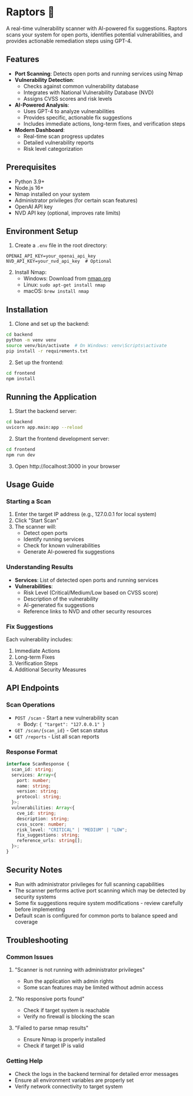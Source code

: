 # Raptors 🦖

A real-time vulnerability scanner with AI-powered fix suggestions. Raptors scans your system for open ports, identifies potential vulnerabilities, and provides actionable remediation steps using GPT-4.

## Features

- **Port Scanning**: Detects open ports and running services using Nmap
- **Vulnerability Detection**: 
  - Checks against common vulnerability database
  - Integrates with National Vulnerability Database (NVD)
  - Assigns CVSS scores and risk levels
- **AI-Powered Analysis**: 
  - Uses GPT-4 to analyze vulnerabilities
  - Provides specific, actionable fix suggestions
  - Includes immediate actions, long-term fixes, and verification steps
- **Modern Dashboard**:
  - Real-time scan progress updates
  - Detailed vulnerability reports
  - Risk level categorization

## Prerequisites

- Python 3.9+
- Node.js 16+
- Nmap installed on your system
- Administrator privileges (for certain scan features)
- OpenAI API key
- NVD API key (optional, improves rate limits)

## Environment Setup

1. Create a `.env` file in the root directory:
```env
OPENAI_API_KEY=your_openai_api_key
NVD_API_KEY=your_nvd_api_key  # Optional
```

2. Install Nmap:
   - Windows: Download from [nmap.org](https://nmap.org/download.html)
   - Linux: `sudo apt-get install nmap`
   - macOS: `brew install nmap`

## Installation

1. Clone and set up the backend:
```bash
cd backend
python -m venv venv
source venv/bin/activate  # On Windows: venv\Scripts\activate
pip install -r requirements.txt
```

2. Set up the frontend:
```bash
cd frontend
npm install
```

## Running the Application

1. Start the backend server:
```bash
cd backend
uvicorn app.main:app --reload
```

2. Start the frontend development server:
```bash
cd frontend
npm run dev
```

3. Open http://localhost:3000 in your browser

## Usage Guide

### Starting a Scan
1. Enter the target IP address (e.g., 127.0.0.1 for local system)
2. Click "Start Scan"
3. The scanner will:
   - Detect open ports
   - Identify running services
   - Check for known vulnerabilities
   - Generate AI-powered fix suggestions

### Understanding Results
- **Services**: List of detected open ports and running services
- **Vulnerabilities**: 
  - Risk Level (Critical/Medium/Low based on CVSS score)
  - Description of the vulnerability
  - AI-generated fix suggestions
  - Reference links to NVD and other security resources

### Fix Suggestions
Each vulnerability includes:
1. Immediate Actions
2. Long-term Fixes
3. Verification Steps
4. Additional Security Measures

## API Endpoints

### Scan Operations
- `POST /scan` - Start a new vulnerability scan
  - Body: `{ "target": "127.0.0.1" }`
- `GET /scan/{scan_id}` - Get scan status
- `GET /reports` - List all scan reports

### Response Format
```typescript
interface ScanResponse {
  scan_id: string;
  services: Array<{
    port: number;
    name: string;
    version: string;
    protocol: string;
  }>;
  vulnerabilities: Array<{
    cve_id: string;
    description: string;
    cvss_score: number;
    risk_level: "CRITICAL" | "MEDIUM" | "LOW";
    fix_suggestions: string;
    reference_urls: string[];
  }>;
}
```

## Security Notes

- Run with administrator privileges for full scanning capabilities
- The scanner performs active port scanning which may be detected by security systems
- Some fix suggestions require system modifications - review carefully before implementing
- Default scan is configured for common ports to balance speed and coverage

## Troubleshooting

### Common Issues
1. "Scanner is not running with administrator privileges"
   - Run the application with admin rights
   - Some scan features may be limited without admin access

2. "No responsive ports found"
   - Check if target system is reachable
   - Verify no firewall is blocking the scan

3. "Failed to parse nmap results"
   - Ensure Nmap is properly installed
   - Check if target IP is valid

### Getting Help
- Check the logs in the backend terminal for detailed error messages
- Ensure all environment variables are properly set
- Verify network connectivity to target system
